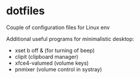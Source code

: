 # dotfiles

Couple of configuration files for Linux env

Additional useful programs for minimalistic desktop:
- xset b off & (for turning of beep)
- clipit (clipboard manager)
- xfce4-valumed (volume keys)
- pnmixer (volume control in systray)
